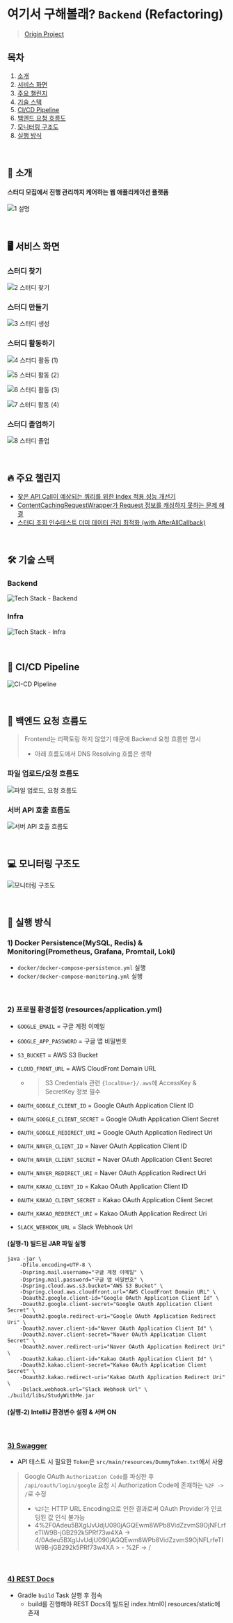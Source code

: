 # 여기서 구해볼래? `Backend` (Refactoring)

> [Origin Project](https://github.com/kgu-capstone/study-with-me-be)

## 목차

1. [소개](#-소개)
2. [서비스 화면](#-서비스-화면)
3. [주요 챌린지](#-주요-챌린지)
4. [기술 스택](#-기술-스택)
5. [CI/CD Pipeline](#-cicd-pipeline)
6. [백엔드 요청 흐름도](#-백엔드-요청-흐름도)
7. [모니터링 구조도](#-모니터링-구조도)
8. [실행 방식](#-실행-방식)

<br>

## 🌙 소개

#### 스터디 모집에서 진행 관리까지 케어하는 웹 애플리케이션 플랫폼

![1  설명](https://github.com/kgu-capstone/study-with-me-be/assets/51479381/dede40ea-94be-4577-9674-d3e35b7cb6c0)

<br>

## 🖥 서비스 화면

### 스터디 찾기

![2  스터디 찾기](https://github.com/kgu-capstone/study-with-me-be/assets/51479381/11c38c25-1dda-45ae-8239-67f5cf5894f3)

### 스터디 만들기

![3  스터디 생성](https://github.com/kgu-capstone/study-with-me-be/assets/51479381/e19da0b7-c882-4401-9c15-06db9af517ab)

### 스터디 활동하기

![4  스터디 활동 (1)](https://github.com/kgu-capstone/study-with-me-be/assets/51479381/9b854301-c1b3-4151-abcf-0deccd7ec8e9)

![5  스터디 활동 (2)](https://github.com/kgu-capstone/study-with-me-be/assets/51479381/f44447cb-0d0a-4ec1-afe3-2f9064f5c53c)

![6  스터디 활동 (3)](https://github.com/kgu-capstone/study-with-me-be/assets/51479381/b586a8b8-6332-4077-ab5a-1f5f043fbcc9)

![7  스터디 활동 (4)](https://github.com/kgu-capstone/study-with-me-be/assets/51479381/3c8a2502-6192-4dc4-8e64-31201769998c)

### 스터디 졸업하기

![8  스터디 졸업](https://github.com/kgu-capstone/study-with-me-be/assets/51479381/1e9527a1-d2a0-422b-90ff-d75322f1370e)

<br>

## 🔥 주요 챌린지

- [잦은 API Call이 예상되는 쿼리를 위한 Index 적용 성능 개선기](https://sjiwon.notion.site/Study-With-Me-b4e2f768c067433b9f2f84553af83067?pvs=4)
- [ContentCachingRequestWrapper가 Request 정보를 캐싱하지 못하는 문제 해결](https://sjiwon-dev.tistory.com/27)
- [스터디 조회 인수테스트 더미 데이터 관리 최적화 (with AfterAllCallback)](https://sjiwon-dev.tistory.com/29)

<br>

## 🛠 기술 스택

### Backend

![Tech Stack - Backend](https://github.com/sjiwon/study-with-me-be/assets/51479381/89c2a9c9-cc02-485e-bd8d-b315dacd2b03)

### Infra

![Tech Stack - Infra](https://github.com/sjiwon/study-with-me-be/assets/51479381/6dd74c8a-ba74-4b7c-9234-4290fa00becd)

<br>

## 🚀 CI/CD Pipeline

![CI-CD Pipeline](https://github.com/sjiwon/study-with-me-be/assets/51479381/f61d7d35-d064-40ab-afe3-500b4463ac21)

<br>

## 🛒 백엔드 요청 흐름도

> Frontend는 리팩토링 하지 않았기 때문에 Backend 요청 흐름만 명시
> - 아래 흐름도에서 DNS Resolving 흐름은 생략

### 파일 업로드/요청 흐름도

![파일 업로드, 요청 흐름도](https://github.com/sjiwon/study-with-me-be/assets/51479381/ba19e1fb-4cbd-4a7a-9403-d4cb8bd2bb45)

### 서버 API 호출 흐름도

![서버 API 호출 흐름도](https://github.com/sjiwon/study-with-me-be/assets/51479381/8bb49877-2945-464b-9fbb-39530ddd465a)

<br>

## 💻 모니터링 구조도

![모니터링 구조도](https://github.com/sjiwon/study-with-me-be/assets/51479381/cbed8c22-0a37-426b-bad2-eb3892b44cc3)

<br>

## 🚩 실행 방식

### 1) Docker Persistence(MySQL, Redis) & Monitoring(Prometheus, Grafana, Promtail, Loki)

- `docker/docker-compose-persistence.yml` 실행
- `docker/docker-compose-monitoring.yml` 실행

<br>

### 2) 프로필 환경설정 (resources/application.yml)

- `GOOGLE_EMAIL` = 구글 계정 이메일
- `GOOGLE_APP_PASSWORD` = 구글 앱 비밀번호
- `S3_BUCKET` = AWS S3 Bucket
- `CLOUD_FRONT_URL` = AWS CloudFront Domain URL

    - > S3 Credentials 관련 `{localUser}/.aws`에 AccessKey & SecretKey 정보 필수

- `OAUTH_GOOGLE_CLIENT_ID` = Google OAuth Application Client ID
- `OAUTH_GOOGLE_CLIENT_SECRET` = Google OAuth Application Client Secret
- `OAUTH_GOOGLE_REDIRECT_URI` = Google OAuth Application Redirect Uri
- `OAUTH_NAVER_CLIENT_ID` = Naver OAuth Application Client ID
- `OAUTH_NAVER_CLIENT_SECRET` = Naver OAuth Application Client Secret
- `OAUTH_NAVER_REDIRECT_URI` = Naver OAuth Application Redirect Uri
- `OAUTH_KAKAO_CLIENT_ID` = Kakao OAuth Application Client ID
- `OAUTH_KAKAO_CLIENT_SECRET` = Kakao OAuth Application Client Secret
- `OAUTH_KAKAO_REDIRECT_URI` = Kakao OAuth Application Redirect Uri
- `SLACK_WEBHOOK_URL` = Slack Webhook Url

#### (실행-1) 빌드된 JAR 파일 실행

```shell
java -jar \
    -Dfile.encoding=UTF-8 \
    -Dspring.mail.username="구글 계정 이메일" \
    -Dspring.mail.password="구글 앱 비밀번호" \
    -Dspring.cloud.aws.s3.bucket="AWS S3 Bucket" \
    -Dspring.cloud.aws.cloudfront.url="AWS CloudFront Domain URL" \
    -Doauth2.google.client-id="Google OAuth Application Client Id" \
    -Doauth2.google.client-secret="Google OAuth Application Client Secret" \
    -Doauth2.google.redirect-uri="Google OAuth Application Redirect Uri" \
    -Doauth2.naver.client-id="Naver OAuth Application Client Id" \
    -Doauth2.naver.client-secret="Naver OAuth Application Client Secret" \
    -Doauth2.naver.redirect-uri="Naver OAuth Application Redirect Uri" \
    -Doauth2.kakao.client-id="Kakao OAuth Application Client Id" \
    -Doauth2.kakao.client-secret="Kakao OAuth Application Client Secret" \
    -Doauth2.kakao.redirect-uri="Kakao OAuth Application Redirect Uri" \
    -Dslack.webhook.url="Slack Webhook Url" \
./build/libs/StudyWithMe.jar
```

#### (실행-2) IntelliJ 환경변수 설정 & 서버 ON

<br>

### [3) Swagger](http://localhost:8080/swagger-ui.html)

- API 테스트 시 필요한 `Token`은 `src/main/resources/DummyToken.txt`에서 사용

> Google OAuth `Authorization Code`를 파싱한 후 `/api/oauth/login/google` 요청 시 Authorization Code에 존재하는 `%2F -> /`로 수정
> - `%2F`는 HTTP URL Encoding으로 인한 결과로써 OAuth Provider가 인코딩된 값 인식 불가능
> - 4%2F0Adeu5BXgIJvUdjU090jAGQEwm8WPb8VidZzvmS9OjNFLrfeTIW9B-jGB292k5PRf73w4XA ->
    4/0Adeu5BXgIJvUdjU090jAGQEwm8WPb8VidZzvmS9OjNFLrfeTIW9B-jGB292k5PRf73w4XA
    >   - %2F -> /

<br>

### [4) REST Docs](http://localhost:8080/docs/index.html)

- Gradle `build` Task 실행 후 접속
    - build를 진행해야 REST Docs의 빌드된 index.html이 resources/static에 존재
